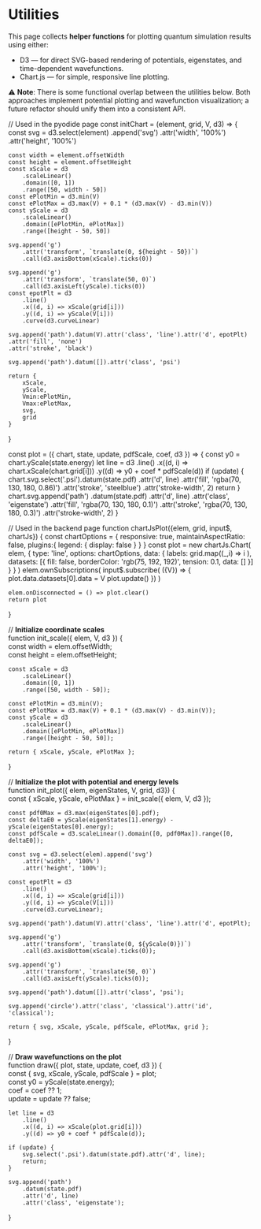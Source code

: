 # Utilities

This page collects **helper functions** for plotting quantum simulation results using either:

* <ext-link target="tdse-1d.d3js">D3</ext-link> — for direct SVG-based rendering of potentials, eigenstates, 
  and time-dependent wavefunctions.
* <ext-link target="tdse-1d.chartjs">Chart.js</ext-link> — for simple, responsive line plotting.

⚠️ **Note**: There is some functional overlap between the utilities below. Both approaches implement potential plotting 
and wavefunction visualization; a future refactor should unify them into a consistent API.


<js-cell>
// Used in the pyodide page
const initChart = (element, grid, V, d3) => {
    const svg = d3.select(element)
        .append('svg')
        .attr('width', '100%')
        .attr('height', '100%')

    const width = element.offsetWidth
    const height = element.offsetHeight
    const xScale = d3
        .scaleLinear()
        .domain([0, 1])
        .range([50, width - 50])
    const ePlotMin = d3.min(V)
    const ePlotMax = d3.max(V) + 0.1 * (d3.max(V) - d3.min(V))
    const yScale = d3
        .scaleLinear()
        .domain([ePlotMin, ePlotMax])
        .range([height - 50, 50])

    svg.append('g')
        .attr('transform', `translate(0, ${height - 50})`)
        .call(d3.axisBottom(xScale).ticks(0))
    
    svg.append('g')
        .attr('transform', `translate(50, 0)`)
        .call(d3.axisLeft(yScale).ticks(0))
    const epotPlt = d3
        .line()
        .x((d, i) => xScale(grid[i]))
        .y((d, i) => yScale(V[i]))
        .curve(d3.curveLinear)

    svg.append('path').datum(V).attr('class', 'line').attr('d', epotPlt)
    .attr('fill', 'none')
    .attr('stroke', 'black')

    svg.append('path').datum([]).attr('class', 'psi')

    return {
        xScale,
        yScale,
        Vmin:ePlotMin,
        Vmax:ePlotMax,
        svg,
        grid
    }
}

const plot = ({ chart, state, update, pdfScale, coef, d3 }) => {
    const y0 = chart.yScale(state.energy)
    let line = d3
        .line()
        .x((d, i) => chart.xScale(chart.grid[i]))
        .y((d) => y0 + coef * pdfScale(d))
    if (update) {
        chart.svg.select('.psi').datum(state.pdf)
        .attr('d', line)
        .attr('fill', 'rgba(70, 130, 180, 0.86)')
        .attr('stroke', 'steelblue')
        .attr('stroke-width', 2)
        return
    }
    chart.svg.append('path')
        .datum(state.pdf)
        .attr('d', line)
        .attr('class', 'eigenstate')
        .attr('fill', 'rgba(70, 130, 180, 0.1)')
        .attr('stroke', 'rgba(70, 130, 180, 0.3)')
        .attr('stroke-width', 2)
}
</js-cell>



<js-cell>
// Used in the backend page
function chartJsPlot({elem, grid, input$, chartJs}) {
    const chartOptions = {
        responsive: true,
        maintainAspectRatio: false,
        plugins:{
            legend: {
                display: false
            }
        }
    }
    const plot = new chartJs.Chart(
        elem, 
        { 
            type: 'line',
            options: chartOptions,
            data: { 
                labels: grid.map((_,i) => i ),
                datasets: [{
                    fill: false,
                    borderColor: 'rgb(75, 192, 192)',
                    tension: 0.1,
                    data: []
                }] 
            }
        }
    )
    elem.ownSubscriptions(
        input$.subscribe( ({V}) => {
            plot.data.datasets[0].data = V
            plot.update()
        })
    )

    elem.onDisconnected = () => plot.clear()
    return plot
}


// **Initialize coordinate scales**  
function init_scale({ elem, V, d3 }) {  
    const width = elem.offsetWidth;  
    const height = elem.offsetHeight;  

    const xScale = d3  
        .scaleLinear()  
        .domain([0, 1])  
        .range([50, width - 50]);  

    const ePlotMin = d3.min(V);  
    const ePlotMax = d3.max(V) + 0.1 * (d3.max(V) - d3.min(V));  
    const yScale = d3  
        .scaleLinear()  
        .domain([ePlotMin, ePlotMax])  
        .range([height - 50, 50]);  

    return { xScale, yScale, ePlotMax };  
}  

// **Initialize the plot with potential and energy levels**  
function init_plot({ elem, eigenStates, V, grid, d3}) {  
    const { xScale, yScale, ePlotMax } = init_scale({ elem, V, d3 });  

    const pdf0Max = d3.max(eigenStates[0].pdf);  
    const deltaE0 = yScale(eigenStates[1].energy) - yScale(eigenStates[0].energy);  
    const pdfScale = d3.scaleLinear().domain([0, pdf0Max]).range([0, deltaE0]);  

    const svg = d3.select(elem).append('svg')  
        .attr('width', '100%')  
        .attr('height', '100%');  

    const epotPlt = d3  
        .line()  
        .x((d, i) => xScale(grid[i]))  
        .y((d, i) => yScale(V[i]))  
        .curve(d3.curveLinear);  

    svg.append('path').datum(V).attr('class', 'line').attr('d', epotPlt);  

    svg.append('g')  
        .attr('transform', `translate(0, ${yScale(0)})`)  
        .call(d3.axisBottom(xScale).ticks(0));  

    svg.append('g')  
        .attr('transform', `translate(50, 0)`)  
        .call(d3.axisLeft(yScale).ticks(0));  

    svg.append('path').datum([]).attr('class', 'psi');  

    svg.append('circle').attr('class', 'classical').attr('id', 'classical');  

    return { svg, xScale, yScale, pdfScale, ePlotMax, grid };  
}  

// **Draw wavefunctions on the plot**  
function draw({ plot, state, update, coef, d3 }) {  
    const { svg, xScale, yScale, pdfScale } = plot;  
    const y0 = yScale(state.energy);  
    coef = coef ?? 1;  
    update = update ?? false;  

    let line = d3  
        .line()  
        .x((d, i) => xScale(plot.grid[i]))  
        .y((d) => y0 + coef * pdfScale(d));  

    if (update) {  
        svg.select('.psi').datum(state.pdf).attr('d', line);  
        return;  
    }  

    svg.append('path')  
        .datum(state.pdf)  
        .attr('d', line)  
        .attr('class', 'eigenstate');  
}  

</js-cell> 
